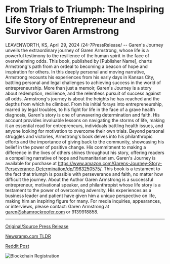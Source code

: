 # From Trials to Triumph: The Inspiring Life Story of Entrepreneur and Survivor Garen Armstrong

LEAVENWORTH, KS, April 29, 2024 /24-7PressRelease/ -- Garen's Journey unveils the extraordinary journey of Garen Armstrong, whose life is a powerful testimony to the resilience of the human spirit in the face of overwhelming odds. This book, published by [Publisher Name], charts Armstrong's path from an ordeal to becoming a beacon of hope and inspiration for others.  In this deeply personal and moving narrative, Armstrong recounts his experiences from his early days in Kansas City, battling personal and legal challenges to achieving success in the world of entrepreneurship. More than just a memoir, Garen's Journey is a story about redemption, resilience, and the relentless pursuit of success against all odds.  Armstrong's journey is about the heights he has reached and the depths from which he climbed. From his initial forays into entrepreneurship, marred by legal troubles, to his fight for life in the face of a grave health diagnosis, Garen's story is one of unwavering determination and faith. His account provides invaluable lessons on navigating the storms of life, making it an essential read for entrepreneurs, individuals battling health issues, and anyone looking for motivation to overcome their own trials.  Beyond personal struggles and victories, Armstrong's book delves into his philanthropic efforts and the importance of giving back to the community, showcasing his belief in the power of positive change. His commitment to making a difference in the lives of others shines throughout his story, offering readers a compelling narrative of hope and humanitarianism.  Garen's Journey is available for purchase at https://www.amazon.com/Garens-Journey-Story-Perseverance-Determination/dp/1963250575/.  This book is a testament to the fact that triumph is possible with perseverance and faith, no matter how difficult the journey.  About the Author Garen Armstrong is a successful entrepreneur, motivational speaker, and philanthropist whose life story is a testament to the power of overcoming adversity. His experiences as a business leader and patient have given him a unique perspective on life, making him an inspiring figure for many.  For media inquiries, appearances, or interviews, please contact: Garen Armstrong at garen@shamrockroofer.com or 9139918858. 

---

[Original/Source Press Release](https://www.24-7pressrelease.com/press-release/510444/from-trials-to-triumph-the-inspiring-life-story-of-entrepreneur-and-survivor-garen-armstrong)
                    

[Newsramp.com TLDR](None) 



[Reddit Post](https://www.reddit.com/r/BookNews/comments/1cfsrua/garen_armstrongs_inspirational_journey_from/) 



![Blockchain Registration](https://cdn.newsramp.app/24-7PressRelease/qrcode/244/29/glueHL6T.webp)
